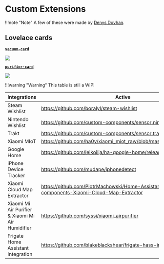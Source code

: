 # Custom Extensions

!!!note "Note"
    A few of these were made by [Denys Dovhan](https://github.com/denysdovhan/smart-home).

## Lovelace cards

[**`vacuum-card`**](https://github.com/denysdovhan/vacuum-card)


![](https://res.cloudinary.com/to-the-crazy-ones/image/upload/c_scale,w_372/v1671581290/vacuum_wkxo2l.gif)


[**`purifier-card`**](https://github.com/denysdovhan/purifier-card)

![](https://res.cloudinary.com/to-the-crazy-ones/image/upload/c_scale,w_319/v1671581296/purifier_mnfomz.gif)

!!!warning "Warning"
    This table is still a WIP!


 **Integrations**                                  | **Active**                                                                                    
---------------------------------------------------|-----------------------------------------------------------------------------------------------
 Steam Wishlist                                    | https://github.com/boralyl/steam-wishlist                                                     
 Nintendo Wishlist                                 | https://github.com/custom-components/sensor.nintendo_wishlist                                 
 Trakt                                             | https://github.com/custom-components/sensor.trakt                                             
 Xiaomi MIoT                                       | https://github.com/ha0y/xiaomi_miot_raw/blob/master/README_en.md                              
 Google Home                                       | https://github.com/leikoilja/ha-google-home/releases                                          
 iPhone Device Tracker                             | https://github.com/mudape/iphonedetect                                                        
 Xiaomi Cloud Map Extractor                        | https://github.com/PiotrMachowski/Home-Assistant-custom-components-Xiaomi-Cloud-Map-Extractor 
 Xiaomi Mi Air Purifier & Xiaomi Mi Air Humidifier | https://github.com/syssi/xiaomi_airpurifier                                                   
 Frigate Home Assistant Integration                | https://github.com/blakeblackshear/frigate-hass-integration                                   

